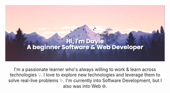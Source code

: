 [![Header Banner](https://github.com/DayleSacoto/daylesacoto/blob/master/assets/banner.png)](https://github.com/DayleSacoto)

<p align="center">
    I'm a passionate learner who's always willing to work & learn across technologies 💡. I love to explore new technologies and leverage them to solve real-live problems ✨. I'm currently into Software Development, but I also was into Web 🌐. 
</p> 




